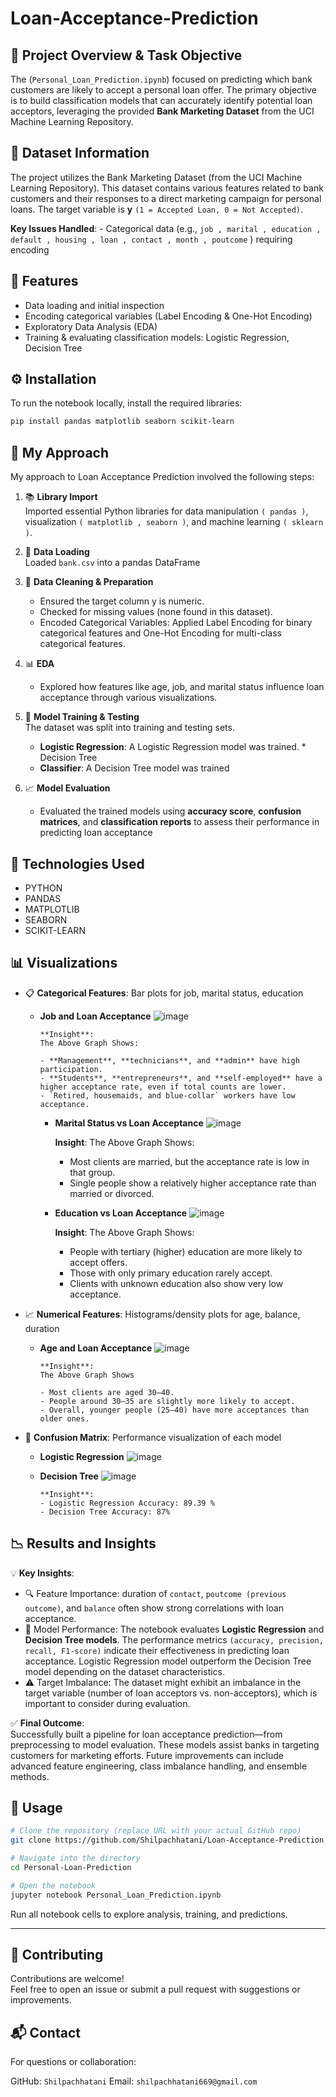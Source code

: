 # Loan-Acceptance-Prediction

## 📌 Project Overview & Task Objective

The (`Personal_Loan_Prediction.ipynb`) focused on predicting which bank customers are likely to accept a personal loan offer.
The primary objective is to build classification models that can accurately identify
potential loan acceptors, leveraging the provided **Bank Marketing Dataset** from the UCI
Machine Learning Repository.

## 📂 Dataset Information
The project utilizes the Bank Marketing Dataset (from the UCI Machine Learning
Repository). This dataset contains various features related to bank customers and their
responses to a direct marketing campaign for personal loans. The target variable is **y**
`(1 = Accepted Loan, 0 = Not Accepted)`.

**Key Issues Handled**: - Categorical data (e.g., `job , marital , education , default ,
housing , loan , contact , month , poutcome` ) requiring encoding

## 🔧 Features

-  Data loading and initial inspection  
-  Encoding categorical variables (Label Encoding & One-Hot Encoding)  
-  Exploratory Data Analysis (EDA)  
-  Training & evaluating classification models: Logistic Regression, Decision Tree  

## ⚙️ Installation

To run the notebook locally, install the required libraries:

```bash
pip install pandas matplotlib seaborn scikit-learn
```

## 🚀 My Approach
My approach to Loan Acceptance Prediction involved the following steps:

1. 📚 **Library Import**  
   Imported essential Python libraries for data manipulation `( pandas )`,
   visualization `( matplotlib , seaborn )`, and machine learning `( sklearn )`.
   
3. 📄 **Data Loading**  
   Loaded `bank.csv` into a pandas DataFrame

4. 🧹 **Data Cleaning & Preparation**  
   - Ensured the target column y is numeric.
   - Checked for missing values (none found in this dataset).
   -  Encoded Categorical Variables: Applied Label Encoding for binary categorical features and One-Hot Encoding for multi-class
      categorical features.
    
6. 📊 **EDA**  
   - Explored how features like age, job, and marital status influence loan acceptance through various visualizations.
     
7. 🤖 **Model Training & Testing**  
   The dataset was split into training and testing sets.
   - **Logistic Regression**: A Logistic Regression model was trained. * Decision Tree
   - **Classifier**: A Decision Tree model was trained
     
8. 📈 **Model Evaluation**  
   - Evaluated the trained models using **accuracy score**, **confusion matrices**, and **classification reports** to
     assess their performance in predicting loan acceptance

## 🧰 Technologies Used

- PYTHON  
-  PANDAS  
-  MATPLOTLIB  
-  SEABORN  
-  SCIKIT-LEARN

## 📊 Visualizations

- 📋 **Categorical Features**: Bar plots for job, marital status, education
  - **Job and Loan Acceptance**
    ![image](https://github.com/user-attachments/assets/69fee8e0-3ca9-4d81-9cb6-b4fb6c2588ba)


        **Insight**:
        The Above Graph Shows:

        - **Management**, **technicians**, and **admin** have high participation.
        - **Students**, **entrepreneurs**, and **self-employed** have a higher acceptance rate, even if total counts are lower.
        - `Retired, housemaids, and blue-collar` workers have low acceptance.
    
    - **Marital Status vs Loan Acceptance**
      ![image](https://github.com/user-attachments/assets/3f73bc53-da8e-458b-b234-3b11fb33d97f)


        **Insight**:
        The Above Graph Shows:

        - Most clients are married, but the acceptance rate is low in that group.
        - Single people show a relatively higher acceptance rate than married or divorced.

    - **Education vs Loan Acceptance**
      ![image](https://github.com/user-attachments/assets/8a54e9d3-74bf-472b-be0e-43a1f27afa40)

      
        **Insight**:
        The Above Graph Shows:
        
        - People with tertiary (higher) education are more likely to accept offers.
        - Those with only primary education rarely accept.
        - Clients with unknown education also show very low acceptance.

  
- 📈 **Numerical Features**: Histograms/density plots for age, balance, duration
  - **Age and Loan Acceptance**
    ![image](https://github.com/user-attachments/assets/b22fb091-a04f-44e0-b636-2d9df8023ef1)


        **Insight**:
        The Above Graph Shows

        - Most clients are aged 30–40.
        - People around 30–35 are slightly more likely to accept.
        - Overall, younger people (25–40) have more acceptances than older ones.
  
- 🔁 **Confusion Matrix**: Performance visualization of each model
  - **Logistic Regression**
    ![image](https://github.com/user-attachments/assets/da15795d-7889-4f73-9356-3245c8b73553)

  - **Decision Tree**
    ![image](https://github.com/user-attachments/assets/a1279989-4dae-48a7-a1dd-c1059155c574)
    
        **Insight**:
        - Logistic Regression Accuracy: 89.39 %
        - Decision Tree Accuracy: 87%


## 📉 Results and Insights

💡 **Key Insights**:

- 🔍 Feature Importance:  duration of `contact`, `poutcome (previous outcome)`, and `balance` often show strong correlations with loan acceptance.  
- 🧠 Model Performance: The notebook evaluates **Logistic Regression** and **Decision Tree models**. The performance metrics `(accuracy, precision, recall, F1-score)`
     indicate their effectiveness in predicting loan acceptance. Logistic Regression model outperform the Decision Tree model depending on the dataset characteristics.  
- ⚠️ Target Imbalance: The dataset might exhibit an imbalance in the target variable (number of loan acceptors vs. non-acceptors), which is important to consider during evaluation.


✅ **Final Outcome**:  
Successfully built a pipeline for loan acceptance prediction—from preprocessing to model evaluation. These models assist banks in targeting customers for marketing efforts. Future improvements can include advanced feature engineering, class imbalance handling, and ensemble methods.


## 📎 Usage

```bash
# Clone the repository (replace URL with your actual GitHub repo)
git clone https://github.com/Shilpachhatani/Loan-Acceptance-Prediction.git

# Navigate into the directory
cd Personal-Loan-Prediction

# Open the notebook
jupyter notebook Personal_Loan_Prediction.ipynb
```

Run all notebook cells to explore analysis, training, and predictions.

---


## 🤝 Contributing

Contributions are welcome!  
Feel free to open an issue or submit a pull request with suggestions or improvements.

## 📬 Contact
For questions or collaboration:

GitHub: `Shilpachhatani`
Email: `shilpachhatani669@gmail.com`
